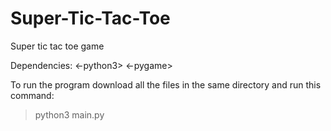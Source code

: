 # Super-Tic-Tac-Toe
Super tic tac toe game

Dependencies: 
<-python3>
<-pygame>

To run the program download all the files in the same directory and run this command:
>python3 main.py 
